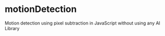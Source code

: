 # motionDetection
Motion detection using pixel subtraction in JavaScript without using any AI Library

